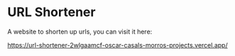 # URL Shortener

A website to shorten up urls, you can visit it here:

https://url-shortener-2wlgaamcf-oscar-casals-morros-projects.vercel.app/
